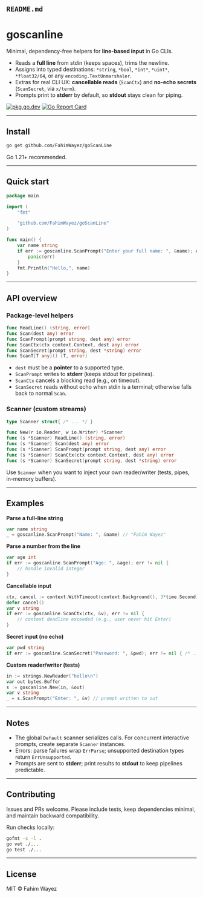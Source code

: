 ## `README.md`

# goscanline

Minimal, dependency-free helpers for **line-based input** in Go CLIs.

- Reads a **full line** from stdin (keeps spaces), trims the newline.
- Assigns into typed destinations: `*string`, `*bool`, `*int*`, `*uint*`, `*float32/64`, or any `encoding.TextUnmarshaler`.
- Extras for real CLI UX: **cancellable reads** (`ScanCtx`) and **no-echo secrets** (`ScanSecret`, via `x/term`).
- Prompts print to **stderr** by default, so **stdout** stays clean for piping.

[![pkg.go.dev](https://pkg.go.dev/badge/github.com/FahimWayez/goScanLine.svg)](https://pkg.go.dev/github.com/FahimWayez/goScanLine)
[![Go Report Card](https://goreportcard.com/badge/github.com/FahimWayez/goScanLine)](https://goreportcard.com/report/github.com/FahimWayez/goScanLine)

---

## Install

```bash
go get github.com/FahimWayez/goScanLine
```

Go 1.21+ recommended.

---

## Quick start

```go
package main

import (
	"fmt"

	"github.com/FahimWayez/goScanLine"
)

func main() {
	var name string
	if err := goscanline.ScanPrompt("Enter your full name: ", &name); err != nil {
		panic(err)
	}
	fmt.Println("Hello,", name)
}
```

---

## API overview

### Package-level helpers

```go
func ReadLine() (string, error)
func Scan(dest any) error
func ScanPrompt(prompt string, dest any) error
func ScanCtx(ctx context.Context, dest any) error
func ScanSecret(prompt string, dest *string) error
func ScanT[T any]() (T, error)
```

* `dest` must be a **pointer** to a supported type.
* `ScanPrompt` writes to **stderr** (keeps stdout for pipelines).
* `ScanCtx` cancels a blocking read (e.g., on timeout).
* `ScanSecret` reads without echo when stdin is a terminal; otherwise falls back to normal `Scan`.

### Scanner (custom streams)

```go
type Scanner struct{ /* ... */ }

func New(r io.Reader, w io.Writer) *Scanner
func (s *Scanner) ReadLine() (string, error)
func (s *Scanner) Scan(dest any) error
func (s *Scanner) ScanPrompt(prompt string, dest any) error
func (s *Scanner) ScanCtx(ctx context.Context, dest any) error
func (s *Scanner) ScanSecret(prompt string, dest *string) error
```

Use `Scanner` when you want to inject your own reader/writer (tests, pipes, in-memory buffers).

---

## Examples

**Parse a full-line string**

```go
var name string
_ = goscanline.ScanPrompt("Name: ", &name) // "Fahim Wayez"
```

**Parse a number from the line**

```go
var age int
if err := goscanline.ScanPrompt("Age: ", &age); err != nil {
    // handle invalid integer
}
```

**Cancellable input**

```go
ctx, cancel := context.WithTimeout(context.Background(), 3*time.Second)
defer cancel()
var v string
if err := goscanline.ScanCtx(ctx, &v); err != nil {
    // context deadline exceeded (e.g., user never hit Enter)
}
```

**Secret input (no echo)**

```go
var pwd string
if err := goscanline.ScanSecret("Password: ", &pwd); err != nil { /* ... */ }
```

**Custom reader/writer (tests)**

```go
in := strings.NewReader("hello\n")
var out bytes.Buffer
s := goscanline.New(in, &out)
var v string
_ = s.ScanPrompt("Enter: ", &v) // prompt written to out
```

---

## Notes

* The global `Default` scanner serializes calls. For concurrent interactive prompts, create separate `Scanner` instances.
* Errors: parse failures wrap `ErrParse`; unsupported destination types return `ErrUnsupported`.
* Prompts are sent to **stderr**; print results to **stdout** to keep pipelines predictable.

---

## Contributing

Issues and PRs welcome. Please include tests, keep dependencies minimal, and maintain backward compatibility.

Run checks locally:

```bash
gofmt -s -l .
go vet ./...
go test ./...  
```

---

## License

MIT © Fahim Wayez
